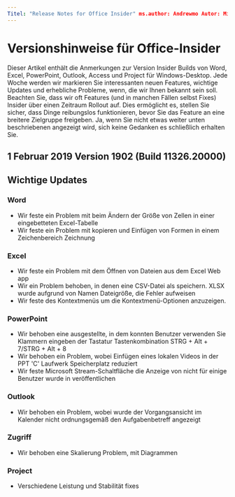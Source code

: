 ```yaml
---
Titel: "Release Notes for Office Insider" ms.author: Andrewmo Autor: Mikho Manager: Andrewmo ms.date: 1/28/2019 ms.audience: Win32 Fast ms.topic: Verweisen auf ms.service: Office 365 proplus Localization_priority: kritische ms.collection: RelNotes_ProPlus Beschreibung: "enthält Insider Fast Benutzergruppe mit der aktuellen Liste der wichtigsten neuen Features, Updates oder bekannte Probleme
---
```


# <a name="release-notes-for-office-insiders"></a>Versionshinweise für Office-Insider

Dieser Artikel enthält die Anmerkungen zur Version Insider Builds von Word, Excel, PowerPoint, Outlook, Access und Project für Windows-Desktop. Jede Woche werden wir markieren Sie interessanten neuen Features, wichtige Updates und erhebliche Probleme, wenn, die wir Ihnen bekannt sein soll. Beachten Sie, dass wir oft Features (und in manchen Fällen selbst Fixes) Insider über einen Zeitraum Rollout auf. Dies ermöglicht es, stellen Sie sicher, dass Dinge reibungslos funktionieren, bevor Sie das Feature an eine breitere Zielgruppe freigeben. Ja, wenn Sie nicht etwas weiter unten beschriebenen angezeigt wird, sich keine Gedanken es schließlich erhalten Sie.  

## <a name="february-1-2019-version-1902-build-1132620000"></a>1 Februar 2019 Version 1902 (Build 11326.20000)


## <a name="notable-fixes"></a>Wichtige Updates

### <a name="word"></a>Word 
- Wir feste ein Problem mit beim Ändern der Größe von Zellen in einer eingebetteten Excel-Tabelle
- Wir feste ein Problem mit kopieren und Einfügen von Formen in einem Zeichenbereich Zeichnung

### <a name="excel"></a>Excel
- Wir feste ein Problem mit dem Öffnen von Dateien aus dem Excel Web app
- Wir ein Problem behoben, in denen eine CSV-Datei als speichern. XLSX wurde aufgrund von Namen Dateigröße, die Fehler aufweisen
- Wir feste des Kontextmenüs um die Kontextmenü-Optionen anzuzeigen.

### <a name="powerpoint"></a>PowerPoint
- Wir behoben eine ausgestellte, in dem konnten Benutzer verwenden Sie Klammern eingeben der Tastatur Tastenkombination STRG + Alt + 7/STRG + Alt + 8
- Wir behoben ein Problem, wobei Einfügen eines lokalen Videos in der PPT 'C' Laufwerk Speicherplatz reduziert
- Wir feste Microsoft Stream-Schaltfläche die Anzeige von nicht für einige Benutzer wurde in veröffentlichen

### <a name="outlook"></a>Outlook
- Wir behoben ein Problem, wobei wurde der Vorgangsansicht im Kalender nicht ordnungsgemäß den Aufgabenbetreff angezeigt

### <a name="access"></a>Zugriff
- Wir behoben eine Skalierung Problem, mit Diagrammen

### <a name="project"></a>Project
- Verschiedene Leistung und Stabilität fixes
